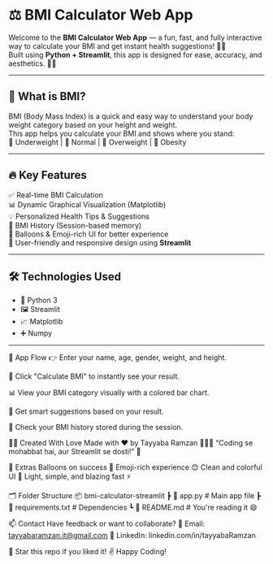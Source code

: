 # ⚖️ BMI Calculator Web App

Welcome to the **BMI Calculator Web App** — a fun, fast, and fully interactive way to calculate your BMI and get instant health suggestions! 💪✨  
Built using **Python + Streamlit**, this app is designed for ease, accuracy, and aesthetics. 🎨🚀

---

## 📌 What is BMI?

BMI (Body Mass Index) is a quick and easy way to understand your body weight category based on your height and weight.  
This app helps you calculate your BMI and shows where you stand:  
🦵 Underweight | 💪 Normal | 🐘 Overweight | 🍔 Obesity

---

## 🔥 Key Features

✅ Real-time BMI Calculation  
📊 Dynamic Graphical Visualization (Matplotlib)  
💡 Personalized Health Tips & Suggestions  
📝 BMI History (Session-based memory)  
🎈 Balloons & Emoji-rich UI for better experience  
📱 User-friendly and responsive design using **Streamlit**

---

## 🛠️ Technologies Used

- 🐍 Python 3  
- 🖼️ Streamlit  
- 📈 Matplotlib  
- ➕ Numpy

---
💬 App Flow
👉 Enter your name, age, gender, weight, and height.

🔎 Click "Calculate BMI" to instantly see your result.

📊 View your BMI category visually with a colored bar chart.

💬 Get smart suggestions based on your result.

🧾 Check your BMI history stored during the session.

🧑‍💻 Created With Love
Made with ❤️ by Tayyaba Ramzan 👩🏻‍💻
“Coding se mohabbat hai, aur Streamlit se dosti!” 🫶

🎉 Extras
Balloons on success 🎈
Emoji-rich experience 😊
Clean and colorful UI 🌈
Light, simple, and blazing fast ⚡

🗂️ Folder Structure
📦 bmi-calculator-streamlit
 ┣ 📄 app.py                # Main app file
 ┣ 📄 requirements.txt      # Dependencies
 ┗ 📄 README.md             # You're reading it 😄

 📫 Contact
Have feedback or want to collaborate?
📧 Email: tayyabaramzan.it@gmail.com
🔗 LinkedIn: linkedin.com/in/tayyabaRamzan

🌟 Star this repo if you liked it!
✌️ Happy Coding!



